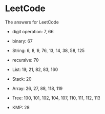 # LeetCode
The answers for LeetCode

 - digit operation: 7, 66
 - binary: 67
 - String: 6, 8, 9, 76, 13, 14, 38, 58, 125
 - recursive: 70
 
 - List: 19, 21, 82, 83, 160
 - Stack: 20
 - Array: 26, 27, 88, 118, 119
 - Tree: 100, 101, 102, 104, 107, 110, 111, 112, 113
 
 - KMP: 28
